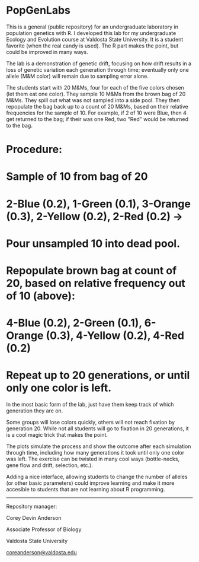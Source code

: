 # PopGenLabs

This is a general (public repository) for an undergraduate laboratory in population genetics with R. I developed this lab for my undergraduate Ecology and Evolution course at Valdosta State University. It is a student favorite (when the real candy is used). The R part makes the point, but could be improved in many ways.

The lab is a demonstration of genetic drift, focusing on how drift results in a loss of genetic variation each generation through time; eventually only one allele (M&M color) will remain due to sampling error alone.

The students start with 20 M&Ms, four for each of the five colors chosen (let them eat one color). They sample 10 M&Ms from the brown bag of 20 M&Ms. They spill out what was not sampled into a side pool. They then repopulate the bag back up to a count of 20 M&Ms, based on their relative frequencies for the sample of 10. For example, if 2 of 10 were Blue, then 4 get returned to the bag; if their was one Red, two "Red" would be returned to the bag.

# Procedure:

# Sample of 10 from bag of 20
# 2-Blue (0.2), 1-Green (0.1), 3-Orange (0.3), 2-Yellow (0.2), 2-Red (0.2) ->

# Pour unsampled 10 into dead pool.

# Repopulate brown bag at count of 20, based on relative frequency out of 10 (above):
# 4-Blue (0.2), 2-Green (0.1), 6-Orange (0.3), 4-Yellow (0.2), 4-Red (0.2)

# Repeat up to 20 generations, or until only one color is left.


In the most basic form of the lab, just have them keep track of which generation they are on.

Some groups will lose colors quickly, others will not reach fixation by generation 20. While not all students will go to fixation in 20 generations, it is a cool magic trick that makes the point.

The plots simulate the process and show the outcome after each simulation through time, including how many generations it took until only one color was left. The exercise can be twisted in many cool ways (bottle-necks, gene flow and drift, selection, etc.).

Adding a nice interface, allowing students to change the number of alleles (or other basic parameters) could improve learning and make it more accesible to students that are not learning about R programming.

---
Repository manager:

Corey Devin Anderson

Associate Professor of Biology

Valdosta State University

coreanderson@valdosta.edu
